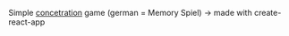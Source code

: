
Simple [concetration](https://en.wikipedia.org/wiki/Concentration_(card_game)) game (german = Memory Spiel)
-> made with create-react-app
